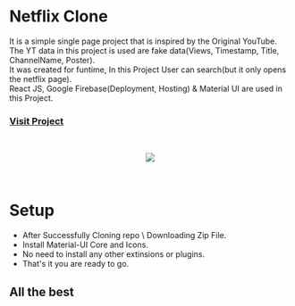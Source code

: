 # Netflix Clone

It is a simple single page project that is inspired by the Original YouTube.<br />
The YT data in this project is used are fake data(Views, Timestamp, Title, ChannelName, Poster).<br/>
It was created for funtime, In this Project User can search(but it only opens the netflix page).<br />
React JS, Google Firebase(Deployment, Hosting) & Material UI are used in this Project.       



### [Visit Project]( https://clone-1256f.web.app )
<br/>
<p align="center">
  <img src="https://i.ibb.co/m5YRTdr/yt1.png">
 </p>

<br/>

# Setup

  - After Successfully Cloning repo \ Downloading Zip File.
  - Install Material-UI Core and Icons.
  - No need to install any other extinsions or plugins.
  - That's it you are ready to go.


## All the best
